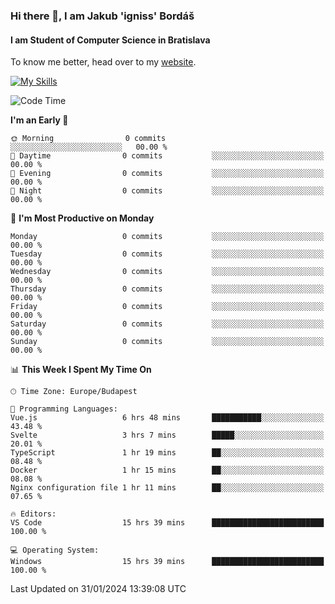 ### Hi there 👋, I am Jakub 'igniss' Bordáš

#### I am Student of Computer Science in Bratislava
To know me better, head over to my [website](https://bordas.sk).

[![My Skills](https://skillicons.dev/icons?i=js,html,css,figma,svelte,java,kotlin,python,postgresql,typescript,nest,nodejs)](https://bordas.sk)


<!--START_SECTION:waka-->
![Code Time](http://img.shields.io/badge/Code%20Time-1%2C385%20hrs%202%20mins-blue)

**I'm an Early 🐤** 

```text
🌞 Morning                0 commits           ░░░░░░░░░░░░░░░░░░░░░░░░░   00.00 % 
🌆 Daytime                0 commits           ░░░░░░░░░░░░░░░░░░░░░░░░░   00.00 % 
🌃 Evening                0 commits           ░░░░░░░░░░░░░░░░░░░░░░░░░   00.00 % 
🌙 Night                  0 commits           ░░░░░░░░░░░░░░░░░░░░░░░░░   00.00 % 
```
📅 **I'm Most Productive on Monday** 

```text
Monday                   0 commits           ░░░░░░░░░░░░░░░░░░░░░░░░░   00.00 % 
Tuesday                  0 commits           ░░░░░░░░░░░░░░░░░░░░░░░░░   00.00 % 
Wednesday                0 commits           ░░░░░░░░░░░░░░░░░░░░░░░░░   00.00 % 
Thursday                 0 commits           ░░░░░░░░░░░░░░░░░░░░░░░░░   00.00 % 
Friday                   0 commits           ░░░░░░░░░░░░░░░░░░░░░░░░░   00.00 % 
Saturday                 0 commits           ░░░░░░░░░░░░░░░░░░░░░░░░░   00.00 % 
Sunday                   0 commits           ░░░░░░░░░░░░░░░░░░░░░░░░░   00.00 % 
```


📊 **This Week I Spent My Time On** 

```text
🕑︎ Time Zone: Europe/Budapest

💬 Programming Languages: 
Vue.js                   6 hrs 48 mins       ███████████░░░░░░░░░░░░░░   43.48 % 
Svelte                   3 hrs 7 mins        █████░░░░░░░░░░░░░░░░░░░░   20.01 % 
TypeScript               1 hr 19 mins        ██░░░░░░░░░░░░░░░░░░░░░░░   08.48 % 
Docker                   1 hr 15 mins        ██░░░░░░░░░░░░░░░░░░░░░░░   08.08 % 
Nginx configuration file 1 hr 11 mins        ██░░░░░░░░░░░░░░░░░░░░░░░   07.65 % 

🔥 Editors: 
VS Code                  15 hrs 39 mins      █████████████████████████   100.00 % 

💻 Operating System: 
Windows                  15 hrs 39 mins      █████████████████████████   100.00 % 
```


 Last Updated on 31/01/2024 13:39:08 UTC
<!--END_SECTION:waka-->
